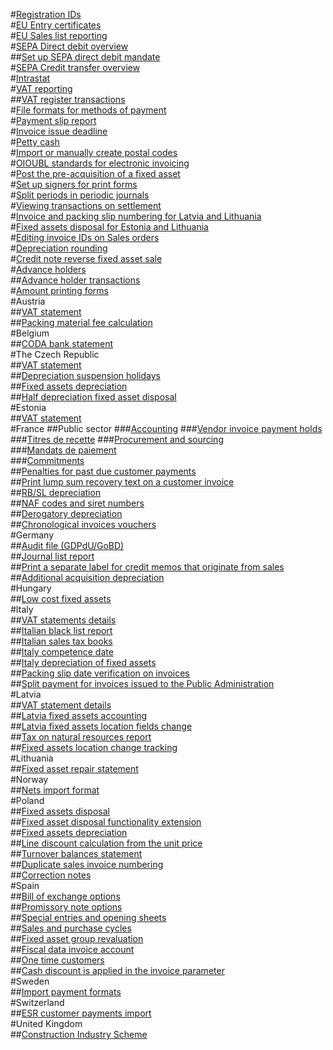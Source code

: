 #[Registration IDs](registration-ids.md)						
#[EU Entry certificates](entry-certificates.md)						
#[EU Sales list reporting](eu-sales-list.md)						
#[SEPA Direct debit overview](sepa-direct-debit-overview.md)						
##[Set up SEPA direct debit mandate](set-up-sepa-direct-debit-mandate.md)						
#[SEPA Credit transfer overview](sepa-credit-transfer-overview.md)						
#[Intrastat](intrastat.md)						
#[VAT reporting](eu-vat-reporting.md)						
##[VAT register transactions](eeu-vat-register-transactions.md)						
#[File formats for methods of payment](select-file-formats-for-the-method-of-payments.md)						
#[Payment slip report](eur-payment-slip-report-giro.md)						
#[Invoice issue deadline](invoice-issue-deadline.md)						
#[Petty cash](eeu-petty-cash.md)						
#[Import or manually create postal codes](import-create-postal-codes-manually.md)						
#[OIOUBL standards for electronic invoicing](oioubl-standards-electronic-invoicing.md)						
#[Post the pre-acquisition of a fixed asset](eeur-pre-acquisition-acquisition-fixed-asset.md)						
#[Set up signers for print forms](eeu-set-up-signers-for-printing-forms.md)						
#[Split periods in periodic journals](create-post-periodic-journals.md)						
#[Viewing transactions on settlement](transactions-on-settlement-form.md)						
#[Invoice and packing slip numbering for Latvia and Lithuania](eeu-invoices-and-packing-slips-numbering.md)						
#[Fixed assets disposal for Estonia and Lithuania](eeu-credit-note-to-reverse-a-fixed-asset-sale.md)						
#[Editing invoice IDs on Sales orders](eeu-edit-invoice-id-on-sales-orders.md)						
#[Depreciation rounding](eeu-depreciation-rounding.md)						
#[Credit note reverse fixed asset sale](eeu-credit-note-reverse-fixed-asset-sale.md)						
#[Advance holders](advance-holders.md)						
##[Advance holder transactions](advance-holders-transactions.md)						
#[Amount printing forms](eeu-amount-printing-forms.md)						
#Austria						
##[VAT statement](aut-vat-statement-details-austria.md)						
##[Packing material fee calculation](aut-packing-material-fee-calculation.md)						
#Belgium						
##[CODA bank statement](bel-coda-bank-statement-import.md)						
#The Czech Republic						
##[VAT statement](cz-vat-statement-details-for-czech-republic.md)						
##[Depreciation suspension holidays](cze-depreciation-suspension-holidays.md)						
##[Fixed assets depreciation](cze-fixed-assets-depreciation.md)						
##[Half depreciation fixed asset disposal](cze-half-depreciation-fixed-asset-disposal.md)											
#Estonia						
##[VAT statement](est-vat-statement-details-estonia.md)						
#France
##Public sector
###[Accounting](public-sector-accounting-france.md)
###[Vendor invoice payment holds](vendor-invoice-payment-holds-public-sector-france.md)						
###[Titres de recette](titres-de-recette-public-sector-france.md)
###[Procurement and sourcing](procurement-sourcing-public-sector-france.md)						
###[Mandats de paiement](mandats-de-paiement-public-sector-france.md)						
###[Commitments](commitments-public-sector-france.md)						
##[Penalties for past due customer payments](apply-penalty-customer-payment-past-due.md)						
##[Print lump sum recovery text on a customer invoice](configure-print-lump-sum-recovery-text-customer-invoice.md)						
##[RB/SL depreciation](rbsl-depreciation.md)						
##[NAF codes and siret numbers](naf-codes-siret-numbers.md)						
##[Derogatory depreciation](derogatory-depreciation.md)						
##[Chronological invoices vouchers](chronological-invoices-vouchers-france.md)						
#Germany						
##[Audit file (GDPdU/GoBD)](gdpdu-audit-data-export.md)						
##[Journal list report](german-journal-list-report.md)						
##[Print a separate label for credit memos that originate from sales](print-separate-label-credit-memo-originating-sales-deu.md)	
##[Additional acquisition depreciation](additional-acquisition-depreciation.md)						
#Hungary						
##[Low cost fixed assets](hun-low-cost-fixed-assets.md)												
#Italy						
##[VAT statements details](vat-statements-details-for-italy.md)						
##[Italian black list report](italian-black-list-report.md)						
##[Italian sales tax books](fiscal-books-for-italy.md)						
##[Italy competence date](ita-competence-date.md)						
##[Italy depreciation of fixed assets](ita-depreciation-of-fixed-assets.md)						
##[Packing slip date verification on invoices](ita-packing-slip-date-verification-on-invoice.md)						
##[Split payment for invoices issued to the Public Administration](split-payment-invoices-issued-public-administration.md)						
#Latvia						
##[VAT statement details](lv-vat-statement-details.md)						
##[Latvia fixed assets accounting](lva-fixed-assets-accounting.md)						
##[Latvia fixed assets location fields change](lva-fixed-assets-location-fields-change.md)						
##[Tax on natural resources report](tax-on-natural-resources-in-latvia.md)						
##[Fixed assets location change tracking](lva-fixed-assets-location-fields-change.md)						
#Lithuania						
##[Fixed asset repair statement](ltu-fixed-asset-repair-statement.md)											
#Norway						
##[Nets import format](nor-nets-import-format.md)						
#Poland						
##[Fixed assets disposal](pol-fixed-asset-disposal-functionality-extension-for-poland.md)						
##[Fixed asset disposal functionality extension](pol-fixed-asset-disposal-functionality-extension.md)						
##[Fixed assets depreciation](pol-fixed-assets-depreciation.md)						
##[Line discount calculation from the unit price](pol-line-discount-calculation-from-unit-price.md)						
##[Turnover balances statement](turnover-balances-statement.md)						
##[Duplicate sales invoice numbering](pol-sales-invoice-duplicates-numbering.md)						
##[Correction notes](pol-correction-notes.md)						
#Spain						
##[Bill of exchange options](esp-spanish-bill-of-exchange-options.md)						
##[Promissory note options](esp-spanish-promissory-note-options.md)						
##[Special entries and opening sheets](opening-sheets-spain.md)						
##[Sales and purchase cycles](esp-sales-purchase-cycle.md)						
##[Fixed asset group revaluation](esp-fixed-asset-group-revaluation.md)						
##[Fiscal data invoice account](esp-fiscal-data-invoice-account.md)						
##[One time customers](esp-no-one-time-customer-for-project-contracts.md)						
##[Cash discount is applied in the invoice parameter](cash-discount-applied-invoice.md)										
#Sweden						
##[Import payment formats](sweden-payment-formats-import.md)												
#Switzerland						
##[ESR customer payments import](che-esr-customer-payments-import.md)												
#United Kingdom						
##[Construction Industry Scheme](construction-industry-scheme.md)
